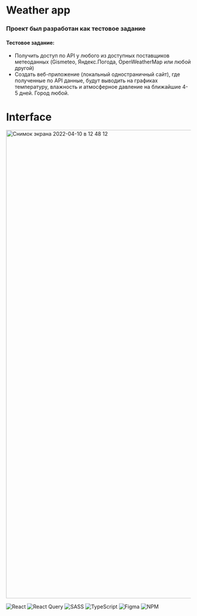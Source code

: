 # Weather app 

### Проект был разработан как тестовое задание
#### Тестовое задание:
- Получить доступ по API у любого из доступных поставщиков метеоданных (Gismeteo, Яндекс.Погода, OpenWeatherMap или любой другой)
- Создать веб-приложение (локальный одностраничный сайт), где полученные по API данные, будут выводить на графиках температуру, влажность и атмосферное давление на ближайшие 4-5 дней. Город любой.

# Interface
<img width="1275" alt="Снимок экрана 2022-04-10 в 12 48 12" src="https://user-images.githubusercontent.com/67066960/162612514-e58a9c4d-3646-4e7b-882e-659e8ad93989.png">


![React](https://img.shields.io/badge/react-%2320232a.svg?style=for-the-badge&logo=react&logoColor=%2361DAFB)
![React Query](https://img.shields.io/badge/-React%20Query-FF4154?style=for-the-badge&logo=react%20query&logoColor=white)
![SASS](https://img.shields.io/badge/SASS-hotpink.svg?style=for-the-badge&logo=SASS&logoColor=white)
![TypeScript](https://img.shields.io/badge/typescript-%23007ACC.svg?style=for-the-badge&logo=typescript&logoColor=white)
![Figma](https://img.shields.io/badge/figma-%23F24E1E.svg?style=for-the-badge&logo=figma&logoColor=white)
![NPM](https://img.shields.io/badge/NPM-%23000000.svg?style=for-the-badge&logo=npm&logoColor=white)
